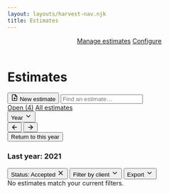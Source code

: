 ```yaml
---
layout: layouts/harvest-nav.njk
title: Estimates
---
```


<header id="top-nav">
  <nav>
    <a href="#" class="is-active">Manage estimates</a>
    <a href="#">Configure</a>
  </nav>
</header>

<main>
  <div class="flex justify-space-between">
    <div class="flex">
      <h1>Estimates</h1>
    </div>
    <div class="flex">
      <button class="button primary">
        <svg xmlns="http://www.w3.org/2000/svg" width="16" height="16" viewBox="0 0 24 24" fill="none" stroke="currentColor" stroke-width="2" stroke-linecap="round" stroke-linejoin="round" class="feather feather-file-plus"><path d="M14 2H6a2 2 0 0 0-2 2v16a2 2 0 0 0 2 2h12a2 2 0 0 0 2-2V8z"></path><polyline points="14 2 14 8 20 8"></polyline><line x1="12" y1="18" x2="12" y2="12"></line><line x1="9" y1="15" x2="15" y2="15"></line></svg>
        New estimate
      </button>
      <input class="input search" type="text" placeholder="Find an estimate…">
    </div>
  </div>

  <div class="tabs mt-24 mb-16">
    <nav>
      <a href="#">Open (4)</a>
      <a href="#" class="is-active">All estimates</a>
    </nav>
  </div>

  <div class="flex justify-space-between">
    <div class="flex">
      <button class="button button-sm">Year <svg xmlns="http://www.w3.org/2000/svg" width="16" height="16" viewBox="0 0 24 24" fill="none" stroke="currentColor" stroke-width="2" stroke-linecap="round" stroke-linejoin="round" class="feather feather-chevron-down"><polyline points="6 9 12 15 18 9"></polyline></svg></button>
      <div class="button-group">
        <button class="button button-sm button-icon"><svg xmlns="http://www.w3.org/2000/svg" width="16" height="16" viewBox="0 0 24 24" fill="none" stroke="currentColor" stroke-width="2" stroke-linecap="round" stroke-linejoin="round" class="feather feather-arrow-left"><line x1="19" y1="12" x2="5" y2="12"></line><polyline points="12 19 5 12 12 5"></polyline></svg></button>
        <button class="button button-sm button-icon"><svg xmlns="http://www.w3.org/2000/svg" width="16" height="16" viewBox="0 0 24 24" fill="none" stroke="currentColor" stroke-width="2" stroke-linecap="round" stroke-linejoin="round" class="feather feather-arrow-right"><line x1="5" y1="12" x2="19" y2="12"></line><polyline points="12 5 19 12 12 19"></polyline></svg></button>
      </div>
      <button class="button button-sm">Return to this year</button>
      <h3 class="ml-4">Last year: <span class="text-400">2021</span></h3>
    </div>
    <div class="flex">
      <button class="button button-sm is-filtered"><span>Status:</span> Accepted <svg xmlns="http://www.w3.org/2000/svg" width="16" height="16" viewBox="0 0 24 24" fill="none" stroke="currentColor" stroke-width="2" stroke-linecap="round" stroke-linejoin="round" class="feather feather-x"><line x1="18" y1="6" x2="6" y2="18"></line><line x1="6" y1="6" x2="18" y2="18"></line></svg></button>
      <button class="button button-sm">Filter by client <svg xmlns="http://www.w3.org/2000/svg" width="16" height="16" viewBox="0 0 24 24" fill="none" stroke="currentColor" stroke-width="2" stroke-linecap="round" stroke-linejoin="round" class="feather feather-chevron-down"><polyline points="6 9 12 15 18 9"></polyline></svg></button>
      <button class="button button-sm">Export <svg xmlns="http://www.w3.org/2000/svg" width="16" height="16" viewBox="0 0 24 24" fill="none" stroke="currentColor" stroke-width="2" stroke-linecap="round" stroke-linejoin="round" class="feather feather-chevron-down"><polyline points="6 9 12 15 18 9"></polyline></svg></button>
    </div>
  </div>

  <div class="empty mt-16">
    No estimates match your current filters.
  </div>
</main>
